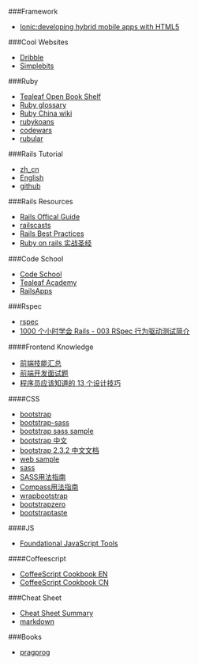 ###Framework
* [Ionic:developing hybrid mobile apps with HTML5](http://ionicframework.com/)

###Cool Websites
* [Dribble](http://dribbble.com/)
* [Simplebits](http://simplebits.com/)


###Ruby
* [Tealeaf Open Book Shelf](http://www.gotealeaf.com/books/)
* [Ruby glossary](http://www.codecademy.com/zh/glossary/ruby)
* [Ruby China wiki](https://github.com/ruby-china/wiki/wiki)
* [rubykoans](http://rubykoans.com/)
* [codewars](http://www.codewars.com/)
* [rubular](http://www.rubular.com/)


###Rails Tutorial
* [zh_cn](http://railstutorial-china.org/)
* [English](http://ruby.railstutorial.org/ruby-on-rails-tutorial-book)
* [github](https://github.com/railstutorial/sample_app)

###Rails Resources
* [Rails Offical Guide](http://guides.rubyonrails.org/)
* [railscasts](http://railscasts.com/)
* [Rails Best Practices](http://rails-bestpractices.com/)
* [Ruby on rails 实战圣经](http://ihower.tw/rails4/)

###Code School
* [Code School](https://www.codeschool.com/)
* [Tealeaf Academy](http://www.gotealeaf.com/)
* [RailsApps](https://tutorials.railsapps.org/plan/hobo?opt_in=false)

###Rspec
* [rspec](http://rspec.info/)
* [1000 个小时学会 Rails - 003 RSpec 行为驱动测试简介](http://ruby-china.org/topics/2848)

####Frontend Knowledge
* [前端技能汇总](https://github.com/JacksonTian/fks)
* [前端开发面试题](http://segmentfault.com/a/1190000000465431)
* [程序员应该知道的 13 个设计技巧](http://www.oschina.net/news/53600/design-tips-for-developers)

####CSS
* [bootstrap](http://getbootstrap.com/)
* [bootstrap-sass](https://github.com/twbs/bootstrap-sass)
* [bootstrap sass sample](https://github.com/twbs/bootstrap-sass/tree/master/vendor/assets/stylesheets/bootstrap)
* [bootstrap 中文](http://www.bootcss.com/)
* [bootstrap 2.3.2 中文文档](http://v2.bootcss.com/index.html)
* [web sample](http://expo.bootcss.com/)
* [sass](http://sass-lang.com/guide)
* [SASS用法指南](http://www.ruanyifeng.com/blog/2012/06/sass.html)
* [Compass用法指南](http://www.ruanyifeng.com/blog/2012/11/compass.html)
* [wrapbootstrap](https://wrapbootstrap.com/themes)
* [bootstrapzero](http://www.bootstrapzero.com/)
* [bootstraptaste](http://bootstraptaste.com/)

####JS
* [Foundational JavaScript Tools](https://github.com/codefellows/jstools)

####Coffeescript
* [CoffeeScript Cookbook EN](http://coffeescriptcookbook.com/)
* [CoffeeScript Cookbook CN](http://island205.github.io/coffeescript-cookbook.github.com/)

###Cheat Sheet
* [Cheat Sheet Summary](http://blog.jobbole.com/64515/)
* [markdown](https://github.com/adam-p/markdown-here/wiki/Markdown-Cheatsheet)

###Books
* [pragprog](http://pragprog.com/)
